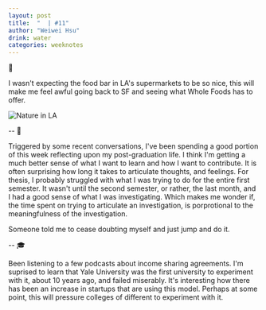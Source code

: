```yaml
---
layout: post
title:  "  | #11"
author: "Weiwei Hsu"
drink: water
categories: weeknotes
---
```

🍛

I wasn't expecting the food bar in LA's supermarkets to be so nice, this will make me feel awful going back to SF and seeing what Whole Foods has to offer.

![Nature in LA]({{site.baseurl}}/assets/images/natureinla.jpeg)

--
📓

Triggered by some recent conversations, I've been spending a good portion of this week reflecting upon my post-graduation life. I think I'm getting a much better sense of what I want to learn and how I want to contribute. It is often surprising how long it takes to articulate thoughts, and feelings. For thesis, I probably struggled with what I was trying to do for the entire first semester. It wasn't until the second semester, or rather, the last month, and I had a good sense of what I was investigating. Which makes me wonder if, the time spent on trying to articulate an investigation, is porprotional to the meaningfulness of the investigation.

Someone told me to cease doubting myself and just jump and do it.

--
🎓

Been listening to a few podcasts about income sharing agreements. I'm suprised to learn that Yale University was the first university to experiment with it, about 10 years ago, and failed miserably. It's interesting how there has been an increase in startups that are using this model. Perhaps at some point, this will pressure colleges of different to experiment with it. 
